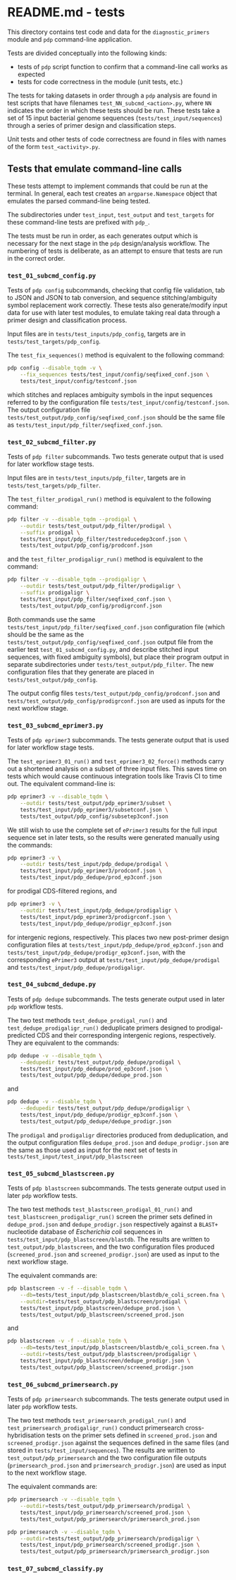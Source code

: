 # README.md - tests

This directory contains test code and data for the `diagnostic_primers` module and `pdp` command-line application.

Tests are divided conceptually into the following kinds:

- tests of `pdp` script function to confirm that a command-line call works as expected
- tests for code correctness in the module (unit tests, etc.)

The tests for taking datasets in order through a `pdp` analysis are found in test scripts that have filenames `test_NN_subcmd_<action>.py`, where `NN` indicates the order in which these tests should be run. These tests take a set of 15 input bacterial genome sequences (`tests/test_input/sequences`) through a series of primer design and classification steps.

Unit tests and other tests of code correctness are found in files with names of the form `test_<activity>.py`.

## Tests that emulate command-line calls

These tests attempt to implement commands that could be run at the terminal. In general, each test creates an `argparse.Namespace` object that emulates the parsed command-line being tested.

The subdirectories under `test_input`, `test_output` and `test_targets` for these command-line tests are prefixed with `pdp_`.

The tests must be run in order, as each generates output which is necessary for the next stage in the `pdp` design/analysis workflow. The numbering of tests is deliberate, as an attempt to ensure that tests are run in the correct order.

### `test_01_subcmd_config.py`

Tests of `pdp config` subcommands, checking that config file validation, tab to JSON and JSON to tab conversion, and sequence stitching/ambiguity symbol replacement work correctly. These tests also generate/modify input data for use with later test modules, to emulate taking real data through a primer design and classification process.

Input files are in `tests/test_inputs/pdp_config`, targets are in `tests/test_targets/pdp_config`.

The `test_fix_sequences()` method is equivalent to the following command:

```bash
pdp config --disable_tqdm -v \
    --fix_sequences tests/test_input/config/seqfixed_conf.json \
    tests/test_input/config/testconf.json
```

which stitches and replaces ambiguity symbols in the input sequences referred to by the configuration file `tests/test_input/config/testconf.json`. The output configuration file `tests/test_output/pdp_config/seqfixed_conf.json` should be the same file as `tests/test_input/pdp_filter/seqfixed_conf.json`.

### `test_02_subcmd_filter.py`

Tests of `pdp filter` subcommands. Two tests generate output that is used for later workflow stage tests.

Input files are in `tests/test_inputs/pdp_filter`, targets are in `tests/test_targets/pdp_filter`.

The `test_filter_prodigal_run()` method is equivalent to the following command:

```bash
pdp filter -v --disable_tqdm --prodigal \
    --outdir tests/test_output/pdp_filter/prodigal \
    --suffix prodigal \
    tests/test_input/pdp_filter/testreducedep3conf.json \
    tests/test_output/pdp_config/prodconf.json
```

and the `test_filter_prodigaligr_run()` method is equivalent to the command:

```bash
pdp filter -v --disable_tqdm --prodigaligr \
    --outdir tests/test_output/pdp_filter/prodigaligr \
    --suffix prodigaligr \
    tests/test_input/pdp_filter/seqfixed_conf.json \
    tests/test_output/pdp_config/prodigrconf.json
```

Both commands use the same `tests/test_input/pdp_filter/seqfixed_conf.json` configuration file (which should be the same as the `tests/test_output/pdp_config/seqfixed_conf.json` output file from the earlier test `test_01_subcmd_config.py`, and describe stitched input sequences, with fixed ambiguity symbols), but place their program output in separate subdirectories under `tests/test_output/pdp_filter`. The new configuration files that they generate are placed in `tests/test_output/pdp_config`.

The output config files `tests/test_output/pdp_config/prodconf.json` and `tests/test_output/pdp_config/prodigrconf.json` are used as inputs for the next workflow stage.

### `test_03_subcmd_eprimer3.py`

Tests of `pdp eprimer3` subcommands. The tests generate output that is used for later workflow stage tests.

The `test_eprimer3_01_run()` and `test_eprimer3_02_force()` methods carry out a shortened analysis on a subset of three input files. This saves time on tests which would cause continuous integration tools like Travis CI to time out. The equivalent command-line is:

```bash
pdp eprimer3 -v --disable_tqdm \
    --outdir tests/test_output/pdp_eprimer3/subset \
    tests/test_input/pdp_eprimer3/subsetconf.json \
    tests/test_output/pdp_config/subsetep3conf.json
```

We still wish to use the complete set of `ePrimer3` results for the full input sequence set in later tests, so the results were generated manually using the commands:

```bash
pdp eprimer3 -v \
    --outdir tests/test_input/pdp_dedupe/prodigal \
    tests/test_input/pdp_eprimer3/prodconf.json \
    tests/test_input/pdp_dedupe/prod_ep3conf.json
```

for prodigal CDS-filtered regions, and

```bash
pdp eprimer3 -v \
    --outdir tests/test_input/pdp_dedupe/prodigaligr \
    tests/test_input/pdp_eprimer3/prodigrconf.json \
    tests/test_input/pdp_dedupe/prodigr_ep3conf.json
```

for intergenic regions, respectively. This places two new post-primer design configuration files at `tests/test_input/pdp_dedupe/prod_ep3conf.json` and `tests/test_input/pdp_dedupe/prodigr_ep3conf.json`, with the corresponding `ePrimer3` output at `tests/test_input/pdp_dedupe/prodigal` and `tests/test_input/pdp_dedupe/prodigaligr`.

### `test_04_subcmd_dedupe.py`

Tests of `pdp dedupe` subcommands. The tests generate output used in later `pdp` workflow tests.

The two test methods `test_dedupe_prodigal_run()` and `test_dedupe_prodigaligr_run()` deduplicate primers designed to prodigal-predicted CDS and their corresponding intergenic regions, respectively. They are equivalent to the commands:

```bash
pdp dedupe -v --disable_tqdm \
    --dedupedir tests/test_output/pdp_dedupe/prodigal \
    tests/test_input/pdp_dedupe/prod_ep3conf.json \
    tests/test_output/pdp_dedupe/dedupe_prod.json
```

and

```bash
pdp dedupe -v --disable_tqdm \
    --dedupedir tests/test_output/pdp_dedupe/prodigaligr \
    tests/test_input/pdp_dedupe/prodigr_ep3conf.json \
    tests/test_output/pdp_dedupe/dedupe_prodigr.json  
```

The `prodigal` and `prodigaligr` directories produced from deduplication, and the output configuration files `dedupe_prod.json` and `dedupe_prodigr.json` are the same as those used as input for the next set of tests in `tests/test_input/test_input/pdp_blastscreen`

### `test_05_subcmd_blastscreen.py`

Tests of `pdp blastscreen` subcommands. The tests generate output used in later `pdp` workflow tests.

The two test methods `test_blastscreen_prodigal_01_run()` and `test_blastscreen_prodigaligr_run()` screen the primer sets defined in `dedupe_prod.json` and `dedupe_prodigr.json` respectively against a `BLAST+` nucleotide database of *Escherichia coli* sequences in `tests/test_input/pdp_blastscreen/blastdb`. The results are written to `test_output/pdp_blastscreen`, and the two configuration files produced (`screened_prod.json` and `screened_prodigr.json`) are used as input to the next workflow stage.

The equivalent commands are:

```bash
pdp blastscreen -v -f --disable_tqdm \
    --db=tests/test_input/pdp_blastscreen/blastdb/e_coli_screen.fna \
    --outdir=tests/test_output/pdp_blastscreen/prodigal \
    tests/test_input/pdp_blastscreen/dedupe_prod.json \
    tests/test_output/pdp_blastscreen/screened_prod.json
```

and

```bash
pdp blastscreen -v -f --disable_tqdm \
    --db=tests/test_input/pdp_blastscreen/blastdb/e_coli_screen.fna \
    --outdir=tests/test_output/pdp_blastscreen/prodigaligr \
    tests/test_input/pdp_blastscreen/dedupe_prodigr.json \
    tests/test_output/pdp_blastscreen/screened_prodigr.json
```

### `test_06_subcmd_primersearch.py`

Tests of `pdp primersearch` subcommands. The tests generate output used in later `pdp` workflow tests.

The two test methods `test_primersearch_prodigal_run()` and `test_primersearch_prodigaligr_run()` conduct primersearch cross-hybridisation tests on the primer sets defined in `screened_prod.json` and `screened_prodigr.json` against the sequences defined in the same files (and stored in `tests/test_input/sequences`). The results are written to `test_output/pdp_primersearch` and the two configuration file outputs (`primersearch_prod.json` and `primersearch_prodigr.json`) are used as input to the next workflow stage.


The equivalent commands are:

```bash
pdp primersearch -v --disable_tqdm \
    --outdir=tests/test_output/pdp_primersearch/prodigal \
    tests/test_input/pdp_primersearch/screened_prod.json \
    tests/test_output/pdp_primersearch/primersearch_prod.json 
```

```bash
pdp primersearch -v --disable_tqdm \
    --outdir=tests/test_output/pdp_primersearch/prodigaligr \
    tests/test_input/pdp_primersearch/screened_prodigr.json \
    tests/test_output/pdp_primersearch/primersearch_prodigr.json 
```

### `test_07_subcmd_classify.py`